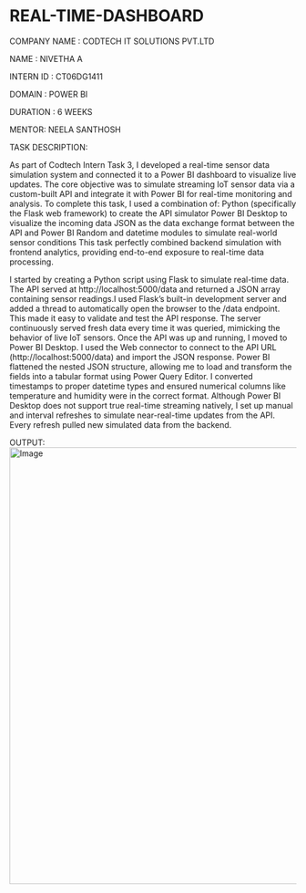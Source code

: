 # REAL-TIME-DASHBOARD

COMPANY NAME : CODTECH IT SOLUTIONS PVT.LTD

NAME : NIVETHA A

INTERN ID : CT06DG1411

DOMAIN : POWER BI

DURATION : 6 WEEKS

MENTOR: NEELA SANTHOSH

TASK DESCRIPTION:

As part of Codtech Intern Task 3, I developed a real-time sensor data simulation system and connected it to a Power BI dashboard to visualize live updates. The core objective was to simulate streaming IoT sensor data via a custom-built API and integrate it with Power BI for real-time monitoring and analysis. To complete this task, I used a combination of:
Python (specifically the Flask web framework) to create the API simulator
Power BI Desktop to visualize the incoming data
JSON as the data exchange format between the API and Power BI
Random and datetime modules to simulate real-world sensor conditions
This task perfectly combined backend simulation with frontend analytics, providing end-to-end exposure to real-time data processing.

I started by creating a Python script using Flask to simulate real-time data. The API served at http://localhost:5000/data and returned a JSON array containing sensor readings.I used Flask’s built-in development server and added a thread to automatically open the browser to the /data endpoint. This made it easy to validate and test the API response. The server continuously served fresh data every time it was queried, mimicking the behavior of live IoT sensors. Once the API was up and running, I moved to Power BI Desktop. I used the Web connector to connect to the API URL (http://localhost:5000/data) and import the JSON response. Power BI flattened the nested JSON structure, allowing me to load and transform the fields into a tabular format using Power Query Editor. I converted timestamps to proper datetime types and ensured numerical columns like temperature and humidity were in the correct format. Although Power BI Desktop does not support true real-time streaming natively, I set up manual and interval refreshes to simulate near-real-time updates from the API. Every refresh pulled new simulated data from the backend.


OUTPUT:
<img width="1376" height="766" alt="Image" src="https://github.com/user-attachments/assets/429a880c-0216-49f9-bed7-e72dc559e519" />
